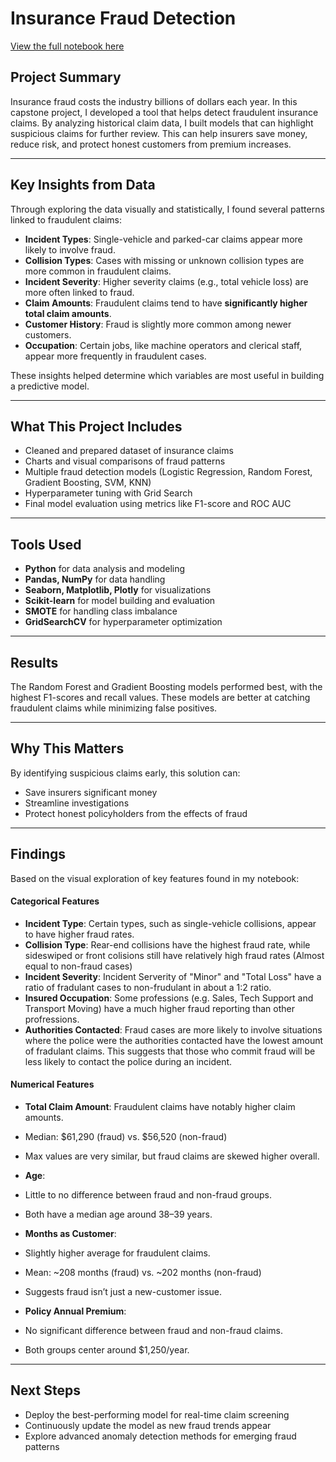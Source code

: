 # Insurance Fraud Detection

[View the full notebook here](modeling-fraud-detection/Capstone_Fraud_Detection_Modeling.ipynb)

## Project Summary

Insurance fraud costs the industry billions of dollars each year. In this capstone project, I developed a tool that helps detect fraudulent insurance claims. By analyzing historical claim data, I built models that can highlight suspicious claims for further review. This can help insurers save money, reduce risk, and protect honest customers from premium increases.

---

## Key Insights from Data

Through exploring the data visually and statistically, I found several patterns linked to fraudulent claims:

- **Incident Types**: Single-vehicle and parked-car claims appear more likely to involve fraud.
- **Collision Types**: Cases with missing or unknown collision types are more common in fraudulent claims.
- **Incident Severity**: Higher severity claims (e.g., total vehicle loss) are more often linked to fraud.
- **Claim Amounts**: Fraudulent claims tend to have **significantly higher total claim amounts**.
- **Customer History**: Fraud is slightly more common among newer customers.
- **Occupation**: Certain jobs, like machine operators and clerical staff, appear more frequently in fraudulent cases.

These insights helped determine which variables are most useful in building a predictive model.

---

## What This Project Includes

- Cleaned and prepared dataset of insurance claims  
- Charts and visual comparisons of fraud patterns  
- Multiple fraud detection models (Logistic Regression, Random Forest, Gradient Boosting, SVM, KNN)  
- Hyperparameter tuning with Grid Search  
- Final model evaluation using metrics like F1-score and ROC AUC  

---

## Tools Used

- **Python** for data analysis and modeling
- **Pandas, NumPy** for data handling
- **Seaborn, Matplotlib, Plotly** for visualizations
- **Scikit-learn** for model building and evaluation
- **SMOTE** for handling class imbalance
- **GridSearchCV** for hyperparameter optimization

---

## Results

The Random Forest and Gradient Boosting models performed best, with the highest F1-scores and recall values. These models are better at catching fraudulent claims while minimizing false positives.

---

## Why This Matters

By identifying suspicious claims early, this solution can:
- Save insurers significant money
- Streamline investigations
- Protect honest policyholders from the effects of fraud

---

## Findings

Based on the visual exploration of key features found in my notebook:

#### Categorical Features
- **Incident Type**: Certain types, such as single-vehicle collisions, appear to have higher fraud rates.
- **Collision Type**: Rear-end collisions have the highest fraud rate, while sideswiped or front colisions still have relatively high fraud rates (Almost equal to non-fraud cases)
- **Incident Severity**: Incident Serverity of "Minor" and "Total Loss" have a ratio of fradulant cases to non-frudulant in about a 1:2 ratio.
- **Insured Occupation**: Some professions (e.g. Sales, Tech Support and Transport Moving) have a much higher fraud reporting than other profressions.
- **Authorities Contacted**: Fraud cases are more likely to involve situations where the police were the authorities contacted have the lowest amount of fradulant claims. This suggests that those who commit fraud will be less likely to contact the police during an incident.

#### Numerical Features

- **Total Claim Amount**:
Fraudulent claims have notably higher claim amounts.

* Median: $61,290 (fraud) vs. $56,520 (non-fraud)

* Max values are very similar, but fraud claims are skewed higher overall.

- **Age**:
* Little to no difference between fraud and non-fraud groups.

* Both have a median age around 38–39 years.

- **Months as Customer**:
* Slightly higher average for fraudulent claims.

* Mean: ~208 months (fraud) vs. ~202 months (non-fraud)

* Suggests fraud isn’t just a new-customer issue.

- **Policy Annual Premium**:
* No significant difference between fraud and non-fraud claims.

* Both groups center around $1,250/year.

---

## Next Steps

- Deploy the best-performing model for real-time claim screening
- Continuously update the model as new fraud trends appear
- Explore advanced anomaly detection methods for emerging fraud patterns

